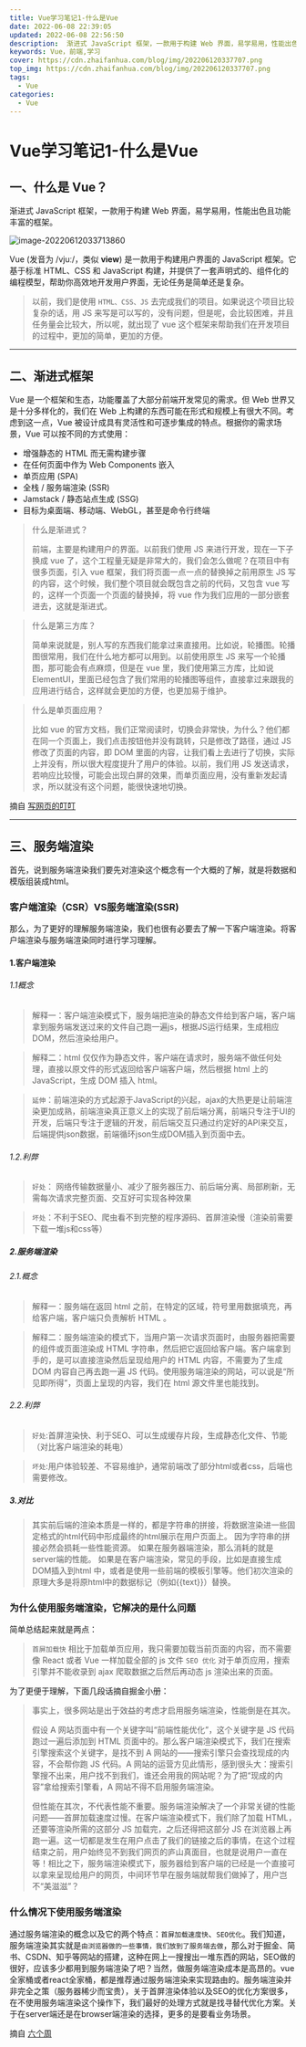 ```yaml
---
title: Vue学习笔记1-什么是Vue
date: 2022-06-08 22:39:05
updated: 2022-06-08 22:56:50
description:  渐进式 JavaScript 框架，一款用于构建 Web 界面，易学易用，性能出色且功能丰富的框架。
keywords: Vue，前端,学习
cover: https://cdn.zhaifanhua.com/blog/img/202206120337707.png
top_img: https://cdn.zhaifanhua.com/blog/img/202206120337707.png
tags:
  - Vue
categories:
  - Vue
---
```




# Vue学习笔记1-什么是Vue

## 一、什么是 Vue？

渐进式 JavaScript 框架，一款用于构建 Web 界面，易学易用，性能出色且功能丰富的框架。

![image-20220612033713860](https://cdn.zhaifanhua.com/blog/img/202206120337707.png)

Vue (发音为 /vjuː/，类似 **view**) 是一款用于构建用户界面的 JavaScript 框架。它基于标准 HTML、CSS 和 JavaScript 构建，并提供了一套声明式的、组件化的编程模型，帮助你高效地开发用户界面，无论任务是简单还是复杂。

> 以前，我们是使用 `HTML、CSS、JS` 去完成我们的项目。如果说这个项目比较复杂的话，用 JS 来写是可以写的，没有问题，但是呢，会比较困难，并且任务量会比较大，所以呢，就出现了 vue 这个框架来帮助我们在开发项目的过程中，更加的简单，更加的方便。

---

## 二、渐进式框架

Vue 是一个框架和生态，功能覆盖了大部分前端开发常见的需求。但 Web 世界又是十分多样化的，我们在 Web 上构建的东西可能在形式和规模上有很大不同。考虑到这一点，Vue 被设计成具有灵活性和可逐步集成的特点。根据你的需求场景，Vue 可以按不同的方式使用：

- 增强静态的 HTML 而无需构建步骤
- 在任何页面中作为 Web Components 嵌入
- 单页应用 (SPA)
- 全栈 / 服务端渲染 (SSR)
- Jamstack / 静态站点生成 (SSG)
- 目标为桌面端、移动端、WebGL，甚至是命令行终端

> 什么是渐进式？
>
> 前端，主要是构建用户的界面。以前我们使用 JS 来进行开发，现在一下子换成 vue 了，这个工程量无疑是非常大的，我们会怎么做呢？在项目中有很多页面，引入 vue 框架，我们将页面一点一点的替换掉之前用原生 JS 写的内容，这个时候，我们整个项目就会既包含之前的代码，又包含 vue 写的，这样一个页面一个页面的替换掉，将 vue 作为我们应用的一部分嵌套进去，这就是渐进式。

>什么是第三方库？
>
>简单来说就是，别人写的东西我们能拿过来直接用。比如说，轮播图。轮播图很常用，我们在什么地方都可以用到。以前使用原生 JS 来写一个轮播图，那可能会有点麻烦，但是在 vue 里，我们使用第三方库，比如说ElementUI，里面已经包含了我们常用的轮播图等组件，直接拿过来跟我的应用进行结合，这样就会更加的方便，也更加易于维护。

> 什么是单页面应用？
>
> 比如 vue 的官方文档，我们正常阅读时，切换会非常快，为什么？他们都在同一个页面上，我们点击按钮他并没有跳转，只是修改了路径，通过 JS 修改了页面的内容，即 DOM 里面的内容，让我们看上去进行了切换，实际上并没有，所以很大程度提升了用户的体验。以前，我们用 JS 发送请求，若响应比较慢，可能会出现白屏的效果，而单页面应用，没有重新发起请求，所以就没有这个问题，能很快速地切换。

摘自 [写网页的叮叮](https://www.bilibili.com/video/BV1QA4y1d7xf?p=2&share_source=copy_web)

---

## 三、服务端渲染

首先，说到服务端渲染我们要先对渲染这个概念有一个大概的了解，就是将数据和模版组装成html。

### 客户端渲染（CSR）VS服务端渲染(SSR)

那么，为了更好的理解服务端渲染，我们也很有必要去了解一下客户端渲染。将客户端渲染与服务端渲染同时进行学习理解。

#### 1.客户端渲染

###### 1.1概念

> 解释一：客户端渲染模式下，服务端把渲染的静态文件给到客户端，客户端拿到服务端发送过来的文件自己跑一遍js，根据JS运行结果，生成相应DOM，然后渲染给用户。

> 解释二：html 仅仅作为静态文件，客户端在请求时，服务端不做任何处理，直接以原文件的形式返回给客户端客户端，然后根据 html 上的 JavaScript，生成 DOM 插入 html。

> `延伸`：前端渲染的方式起源于JavaScript的兴起，ajax的大热更是让前端渲染更加成熟，前端渲染真正意义上的实现了前后端分离，前端只专注于UI的开发，后端只专注于逻辑的开发，前后端交互只通过约定好的API来交互，后端提供json数据，前端循环json生成DOM插入到页面中去。

###### 1.2.利弊

> `好处`： 网络传输数据量小、减少了服务器压力、前后端分离、局部刷新，无需每次请求完整页面、交互好可实现各种效果

> `坏处`：不利于SEO、爬虫看不到完整的程序源码、首屏渲染慢（渲染前需要下载一堆js和css等）

##### 2.服务端渲染

###### 2.1.概念

> 解释一：服务端在返回 html 之前，在特定的区域，符号里用数据填充，再给客户端，客户端只负责解析 HTML 。

> 解释二：服务端渲染的模式下，当用户第一次请求页面时，由服务器把需要的组件或页面渲染成 HTML 字符串，然后把它返回给客户端。客户端拿到手的，是可以直接渲染然后呈现给用户的 HTML 内容，不需要为了生成 DOM 内容自己再去跑一遍 JS 代码。使用服务端渲染的网站，可以说是“所见即所得”，页面上呈现的内容，我们在 html 源文件里也能找到。

###### 2.2.利弊

> `好处`:首屏渲染快、利于SEO、可以生成缓存片段，生成静态化文件、节能（对比客户端渲染的耗电）

> `坏处`:用户体验较差、不容易维护，通常前端改了部分html或者css，后端也需要修改。

##### 3.对比

> 其实前后端的渲染本质是一样的，都是字符串的拼接，将数据渲染进一些固定格式的html代码中形成最终的html展示在用户页面上。  因为字符串的拼接必然会损耗一些性能资源。
>  如果在服务器端渲染，那么消耗的就是server端的性能。
>  如果是在客户端渲染，常见的手段，比如是直接生成DOM插入到html 中，或者是使用一些前端的模板引擎等。他们初次渲染的原理大多是将原html中的数据标记（例如{{text}}）替换。

### 为什么使用服务端渲染，它解决的是什么问题

简单总结起来就是两点：

> `首屏加载快`
> 相比于加载单页应用，我只需要加载当前页面的内容，而不需要像 React 或者 Vue 一样加载全部的 js 文件
> `SEO 优化`
> 对于单页应用，搜索引擎并不能收录到 ajax 爬取数据之后然后再动态 js 渲染出来的页面。

为了更便于理解，下面几段话摘自掘金小册：

> 事实上，很多网站是出于效益的考虑才启用服务端渲染，性能倒是在其次。
>
> 假设 A 网站页面中有一个关键字叫“前端性能优化”，这个关键字是 JS 代码跑过一遍后添加到 HTML 页面中的。那么客户端渲染模式下，我们在搜索引擎搜索这个关键字，是找不到 A 网站的——搜索引擎只会查找现成的内容，不会帮你跑 JS 代码。A 网站的运营方见此情形，感到很头大：搜索引擎搜不出来，用户找不到我们，谁还会用我的网站呢？为了把“现成的内容”拿给搜索引擎看，A 网站不得不启用服务端渲染。
>
> 但性能在其次，不代表性能不重要。服务端渲染解决了一个非常关键的性能问题——首屏加载速度过慢。在客户端渲染模式下，我们除了加载 HTML，还要等渲染所需的这部分 JS 加载完，之后还得把这部分 JS 在浏览器上再跑一遍。这一切都是发生在用户点击了我们的链接之后的事情，在这个过程结束之前，用户始终见不到我们网页的庐山真面目，也就是说用户一直在等！相比之下，服务端渲染模式下，服务器给到客户端的已经是一个直接可以拿来呈现给用户的网页，中间环节早在服务端就帮我们做掉了，用户岂不“美滋滋”？

### 什么情况下使用服务端渲染

通过服务端渲染的概念以及它的两个特点：`首屏加载速度快`、`SEO优化`。我们知道，服务端渲染其实就是`由浏览器做的一些事情，我们放到了服务端去做`，那么对于掘金、简书、CSDN、知乎等网站的搭建，这种在网上一搜搜出一堆东西的网站，SEO做的很好，应该多少都用到服务端渲染了吧？当然，做服务端渲染成本是高昂的。vue全家桶或者react全家桶，都是推荐通过服务端渲染来实现路由的。服务端渲染并非完全之策（服务器稀少而宝贵），关于首屏渲染体验以及SEO的优化方案很多，在不使用服务端渲染这个操作下，我们最好的处理方式就是找寻替代优化方案。关于在server端还是在browser端渲染的选择，更多的是要看业务场景。

摘自 [六个周](https://www.jianshu.com/u/5842abb77bd1)